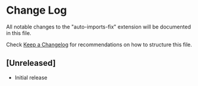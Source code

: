 # Change Log

All notable changes to the "auto-imports-fix" extension will be documented in this file.

Check [Keep a Changelog](http://keepachangelog.com/) for recommendations on how to structure this file.

## [Unreleased]

- Initial release